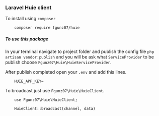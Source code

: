 ### Laravel Huie client

To install using `composer`

```
	composer require fgunz07/huie
```

##### To use this package
In your terminal navigate to project folder and publish the config file `php artisan vendor:publish` and you will be ask what `ServiceProvider` to be publish choose `Fgunz07\Huie\HuieServiceProvider`.

After publish completed open your `.env` and add this lines.
```
	HUIE_APP_KEY=
```
To broadcast just use `Fgunz07\Huie\HuieClient`.
```
	use Fgunz07\Huie\HuieClient;

	HuieClient::broadcast(channel, data)
```


